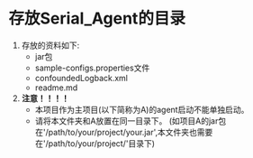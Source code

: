 # 存放Serial_Agent的目录
1. 存放的资料如下:
   + jar包
   + sample-configs.properties文件
   + confoundedLogback.xml
   + readme.md
2. **注意！！！！**
   + 本项目作为主项目(以下简称为A)的agent启动不能单独启动。
   + 请将本文件夹和A放置在同一目录下。
   (如项目A的jar包在'/path/to/your/project/your.jar',本文件夹也需要在'/path/to/your/project/'目录下)